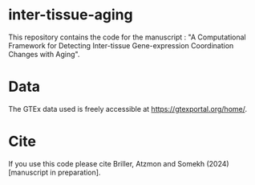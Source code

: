 # inter-tissue-aging
This repository contains the code for the manuscript : "A Computational Framework for Detecting Inter-tissue Gene-expression Coordination Changes with Aging".

# Data
The GTEx data used is freely accessible at https://gtexportal.org/home/.

# Cite
If you use this code please cite Briller, Atzmon and Somekh (2024) [manuscript in preparation].
